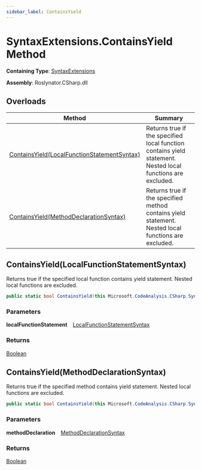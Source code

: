 ```yaml
---
sidebar_label: ContainsYield
---
```


# SyntaxExtensions\.ContainsYield Method

**Containing Type**: [SyntaxExtensions](../index.md)

**Assembly**: Roslynator\.CSharp\.dll

## Overloads

| Method | Summary |
| ------ | ------- |
| [ContainsYield(LocalFunctionStatementSyntax)](#1371029737) | Returns true if the specified local function contains yield statement\. Nested local functions are excluded\. |
| [ContainsYield(MethodDeclarationSyntax)](#1794607794) | Returns true if the specified method contains yield statement\. Nested local functions are excluded\. |

<a id="1371029737"></a>

## ContainsYield\(LocalFunctionStatementSyntax\) 

  
Returns true if the specified local function contains yield statement\. Nested local functions are excluded\.

```csharp
public static bool ContainsYield(this Microsoft.CodeAnalysis.CSharp.Syntax.LocalFunctionStatementSyntax localFunctionStatement)
```

### Parameters

**localFunctionStatement** &ensp; [LocalFunctionStatementSyntax](https://docs.microsoft.com/en-us/dotnet/api/microsoft.codeanalysis.csharp.syntax.localfunctionstatementsyntax)

### Returns

[Boolean](https://docs.microsoft.com/en-us/dotnet/api/system.boolean)

<a id="1794607794"></a>

## ContainsYield\(MethodDeclarationSyntax\) 

  
Returns true if the specified method contains yield statement\. Nested local functions are excluded\.

```csharp
public static bool ContainsYield(this Microsoft.CodeAnalysis.CSharp.Syntax.MethodDeclarationSyntax methodDeclaration)
```

### Parameters

**methodDeclaration** &ensp; [MethodDeclarationSyntax](https://docs.microsoft.com/en-us/dotnet/api/microsoft.codeanalysis.csharp.syntax.methoddeclarationsyntax)

### Returns

[Boolean](https://docs.microsoft.com/en-us/dotnet/api/system.boolean)

